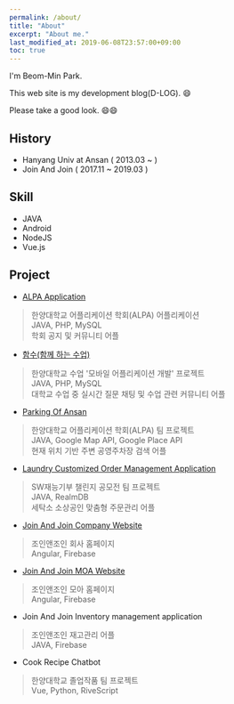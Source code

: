 ```yaml
---
permalink: /about/
title: "About"
excerpt: "About me."
last_modified_at: 2019-06-08T23:57:00+09:00
toc: true
---
```


I'm Beom-Min Park.

This web site is my development blog(D-LOG). :smile:

Please take a good look. :smile::smile:

## History
- Hanyang Univ at Ansan ( 2013.03 ~ )
- Join And Join ( 2017.11 ~ 2019.03 )

## Skill
- JAVA
- Android
- NodeJS
- Vue.js

## Project
- [ALPA Application][alpa-url]
> 한양대학교 어플리케이션 학회(ALPA) 어플리케이션  
JAVA, PHP, MySQL  
학회 공지 및 커뮤니티 어플

- [함수(함께 하는 수업)][together-class-url]
> 한양대학교 수업 '모바일 어플리케이션 개발' 프로젝트  
JAVA, PHP, MySQL  
대학교 수업 중 실시간 질문 채팅 및 수업 관련 커뮤니티 어플

- [Parking Of Ansan][parking-of-ansan-url] 
> 한양대학교 어플리케이션 학회(ALPA) 팀 프로젝트  
JAVA, Google Map API, Google Place API  
현재 위치 기반 주변 공영주차장 검색 어플

- [Laundry Customized Order Management Application][sosang-url]
> SW재능기부 챌린지 공모전 팀 프로젝트  
JAVA, RealmDB  
세탁소 소상공인 맞춤형 주문관리 어플

- [Join And Join Company Website][join-company-url]
> 조인앤조인 회사 홈페이지  
Angular, Firebase

- [Join And Join MOA Website][join-moa-url]
> 조인앤조인 모아 홈페이지  
Angular, Firebase

- Join And Join Inventory management application
> 조인앤조인 재고관리 어플  
JAVA, Firebase

- Cook Recipe Chatbot
> 한양대학교 졸업작품 팀 프로젝트  
Vue, Python, RiveScript

[alpa-url]: https://github.com/ParkBeomMin/project_alpa
[together-class-url]: https://github.com/ParkBeomMin/TogetherClass
[parking-of-ansan-url]: https://github.com/ParkBeomMin/ParkingOfAnsan
[sosang-url]: https://github.com/jisung0920/Darimi

[join-company-url]: https://joinandjoin-69f3b.firebaseapp.com/
[join-moa-url]: https://m-o-a-5e4e9.firebaseapp.com/
